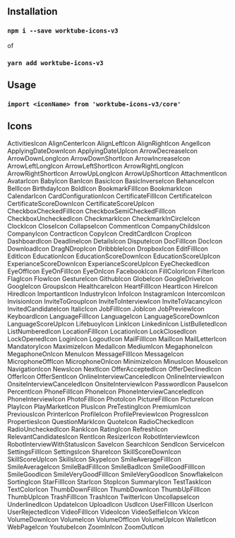 ## Installation

### `npm i --save worktube-icons-v3`

of

### `yarn add worktube-icons-v3`

## Usage

### `import <iconName> from 'worktube-icons-v3/core'`

## Icons

ActivitiesIcon 
AlignCenterIcon 
AlignLeftIcon 
AlignRightIcon 
AngelIcon 
ApplyingDateDownIcon 
ApplyingDateUpIcon 
ArrowDecreaseIcon 
ArrowDownLongIcon 
ArrowDownShortIcon 
ArrowIncreaseIcon 
ArrowLeftLongIcon 
ArrowLeftShortIcon 
ArrowRightLongIcon 
ArrowRightShortIcon 
ArrowUpLongIcon 
ArrowUpShortIcon 
AttachmentIcon 
AvatarIcon 
BabyIcon 
BanIcon 
BasicIcon 
BasicInverseIcon 
BehanceIcon 
BellIcon 
BirthdayIcon 
BoldIcon 
BookmarkFillIcon 
BookmarkIcon 
CalendarIcon 
CardConfigurationIcon 
CertificateFillIcon 
CertificateIcon 
CertificateScoreDownIcon 
CertificateScoreUpIcon 
CheckboxCheckedFillIcon 
CheckboxSemiCheckedFillIcon 
CheckboxUncheckedIcon 
CheckmarkIcon 
CheckmarkInCircleIcon 
ClockIcon 
CloseIcon 
CollapseIcon 
CommentIcon 
CompanyChildsIcon 
CompanyIcon 
ContractIcon 
CopyIcon 
CreditCardIcon 
CropIcon 
DashboardIcon 
DeadlineIcon 
DetailsIcon 
DisputeIcon 
DocFillIcon 
DocIcon 
DownloadIcon 
DragNDropIcon 
DribbbleIcon 
DropboxIcon 
EditFillIcon 
EditIcon 
EducationIcon 
EducationScoreDownIcon 
EducationScoreUpIcon 
ExperianceScoreDownIcon 
ExperianceScoreUpIcon 
EyeCheckedIcon 
EyeOffIcon 
EyeOnFillIcon 
EyeOnIcon 
FacebookIcon 
FillColorIcon 
FilterIcon 
FlagIcon 
FlowIcon 
GestureIcon 
GithubIcon 
GlobeIcon 
GoogleDriveIcon 
GoogleIcon 
GroupsIcon 
HealthcareIcon 
HeartFillIcon 
HeartIcon 
HireIcon 
HiredIcon 
ImportantIcon 
IndustryIcon 
InfoIcon 
InstagramIcon 
IntercomIcon 
InvisionIcon 
InviteToGroupIcon 
InviteToInterviewIcon 
InviteToVacancyIcon 
InvitedCandidateIcon 
ItalicIcon 
JobFillIcon 
JobIcon 
JobPreviewIcon 
KeyboardIcon 
LanguageFillIcon 
LanguageIcon 
LanguageScoreDownIcon 
LanguageScoreUpIcon 
LifebuoyIcon 
LinkIcon 
LinkedinIcon 
ListBulletedIcon 
ListNumberedIcon 
LocationFillIcon 
LocationIcon 
LockClosedIcon 
LockOpenedIcon 
LoginIcon 
LogoutIcon 
MailFillIcon 
MailIcon 
MailLetterIcon 
MandatoryIcon 
MaximizeIcon 
MedalIcon 
MediumIcon 
MegaphoneIcon 
MegaphoneOnIcon 
MenuIcon 
MessageFillIcon 
MessageIcon 
MicrophoneOffIcon 
MicrophoneOnIcon 
MinimizeIcon 
MinusIcon 
MouseIcon 
NavigationIcon 
NewsIcon 
NextIcon 
OfferAcceptedIcon 
OfferDeclinedIcon 
OfferIcon 
OfferSentIcon 
OnlineInterviewCanceledIcon 
OnlineInterviewIcon 
OnsiteInterviewCanceledIcon 
OnsiteInterviewIcon 
PasswordIcon 
PauseIcon 
PercentIcon 
PhoneFillIcon 
PhoneIcon 
PhoneInterviewCanceledIcon 
PhoneInterviewIcon 
PhotoFillIcon 
PhotoIcon 
PictureFillIcon 
PictureIcon 
PlayIcon 
PlayMarketIcon 
PlusIcon 
PreTestingIcon 
PremiumIcon 
PreviousIcon 
PrinterIcon 
ProfileIcon 
ProfilePreviewIcon 
ProgressIcon 
PropertiesIcon 
QuestionMarkIcon 
QuoteIcon 
RadioCheckedIcon 
RadioUncheckedIcon 
RankIcon 
RatingIcon 
RefreshIcon 
RelevantCandidatesIcon 
RentIcon 
ResizerIcon 
RobotInterviewIcon 
RobotInterviewWithStatusIcon 
SaveIcon 
SearchIcon 
SendIcon 
ServiceIcon 
SettingsFillIcon 
SettingsIcon 
ShareIcon 
SkillScoreDownIcon 
SkillScoreUpIcon 
SkillsIcon 
SkypeIcon 
SmileAverageFillIcon 
SmileAverageIcon 
SmileBadFillIcon 
SmileBadIcon 
SmileGoodFillIcon 
SmileGoodIcon 
SmileVeryGoodFillIcon 
SmileVeryGoodIcon 
SnowflakeIcon 
SortingIcon 
StarFillIcon 
StarIcon 
StopIcon 
SummaryIcon 
TestTaskIcon 
TextColorIcon 
ThumbDownFillIcon 
ThumbDownIcon 
ThumbUpFillIcon 
ThumbUpIcon 
TrashFillIcon 
TrashIcon 
TwitterIcon 
UncollapseIcon 
UnderlinedIcon 
UpdateIcon 
UploadIcon 
UsdIcon 
UserFillIcon 
UserIcon 
UserRejectedIcon 
VideoFillIcon 
VideoIcon 
VideoSelfieIcon 
VkIcon 
VolumeDownIcon 
VolumeIcon 
VolumeOffIcon 
VolumeUpIcon 
WalletIcon 
WebPageIcon 
YoutubeIcon 
ZoomInIcon 
ZoomOutIcon
